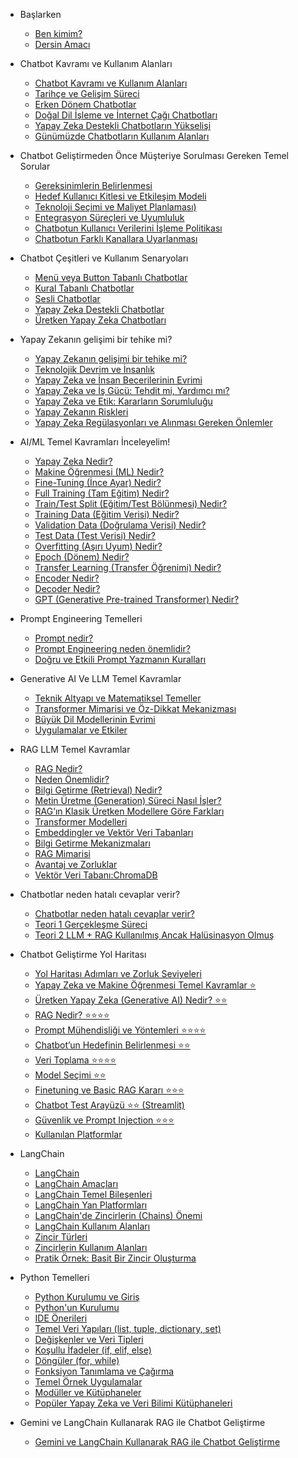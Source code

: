 * Başlarken
    * [Ben kimim?](lessons/01_baslarken.md#ben-kimim)
    * [Dersin Amacı](lessons/01_baslarken.md#dersin-amacı)
* Chatbot Kavramı ve Kullanım Alanları
    * [Chatbot Kavramı ve Kullanım Alanları](lessons/02_chatbot_kavrami.md#chatbot-nedir)
    * [Tarihçe ve Gelişim Süreci](lessons/02_chatbot_kavrami.md#tarihçe-ve-gelişim-süreci)
    * [Erken Dönem Chatbotlar](lessons/02_chatbot_kavrami.md#erken-dönem-chatbotlar)
    * [Doğal Dil İşleme ve İnternet Çağı Chatbotları](lessons/02_chatbot_kavrami.md#doğal-dil-i̇şleme-ve-i̇nternet-çağı-chatbotları)
    * [Yapay Zeka Destekli Chatbotların Yükselişi](lessons/02_chatbot_kavrami.md#yapay-zeka-destekli-chatbotların-yükselişi)
    * [Günümüzde Chatbotların Kullanım Alanları](lessons/02_chatbot_kavrami.md#günümüzde-chatbotların-kullanım-alanları)
* Chatbot Geliştirmeden Önce Müşteriye Sorulması Gereken Temel Sorular
    * [Gereksinimlerin Belirlenmesi](lessons/03_chatbot_gelistirmeden_once.md#chatbot-geliştirmeden-önce-müşteriye-sorulması-gereken-temel-sorular)
    * [Hedef Kullanıcı Kitlesi ve Etkileşim Modeli](lessons/03_chatbot_gelistirmeden_once.md#hedef-kullanıcı-kitlesi-ve-etkileşim-modeli)
    * [Teknoloji Seçimi ve Maliyet Planlaması)](lessons/03_chatbot_gelistirmeden_once.md#teknoloji-seçimi-ve-maliyet-planlaması)
    * [Entegrasyon Süreçleri ve Uyumluluk](lessons/03_chatbot_gelistirmeden_once.md#entegrasyon-süreçleri-ve-uyumluluk)
    * [Chatbotun Kullanıcı Verilerini İşleme Politikası](lessons/03_chatbot_gelistirmeden_once.md#chatbotun-kullanıcı-verilerini-İşleme-politikası)
    * [Chatbotun Farklı Kanallara Uyarlanması](lessons/03_chatbot_gelistirmeden_once.md#chatbotun-farklı-kanallara-uyarlanması)
* Chatbot Çeşitleri ve Kullanım Senaryoları
    * [Menü veya Button Tabanlı Chatbotlar](lessons/04_chatbotcesitlerikarsilastirma.md#menü-veya-button-tabanlı-chatbotlar)
    * [Kural Tabanlı Chatbotlar](lessons/04_chatbotcesitlerikarsilastirma.md#kural-tabanlı-chatbotlar)
    * [Sesli Chatbotlar](lessons/04_chatbotcesitlerikarsilastirma.md#sesli-chatbotlar)
    * [Yapay Zeka Destekli Chatbotlar](lessons/04_chatbotcesitlerikarsilastirma.md#yapay-zeka-destekli-chatbotlar)
    * [Üretken Yapay Zeka Chatbotları](lessons/04_chatbotcesitlerikarsilastirma.md#Üretken-yapay-zeka-chatbotları)
* Yapay Zekanın gelişimi bir tehike mi?
    * [Yapay Zekanın gelişimi bir tehike mi?](lessons/05_yapay_zekanin_gelisimi_tehlikemi.md#yapay-zekanın-gelişimi-bir-tehike-mi)
    * [Teknolojik Devrim ve İnsanlık](lessons/05_yapay_zekanin_gelisimi_tehlikemi.md#teknolojik-devrim-ve-i̇nsanlık)
    * [Yapay Zeka ve İnsan Becerilerinin Evrimi](lessons/05_yapay_zekanin_gelisimi_tehlikemi.md#yapay-zeka-ve-i̇nsan-becerilerinin-evrimi)
    * [Yapay Zeka ve İş Gücü: Tehdit mi, Yardımcı mı?](lessons/05_yapay_zekanin_gelisimi_tehlikemi.md#yapay-zeka-ve-i̇ş-gücü-tehdit-mi-yardımcı-mı)
    * [Yapay Zeka ve Etik: Kararların Sorumluluğu](lessons/05_yapay_zekanin_gelisimi_tehlikemi.md#yapay-zeka-ve-etik-kararların-sorumluluğu)
    * [Yapay Zekanın Riskleri](lessons/05_yapay_zekanin_gelisimi_tehlikemi.md#yapay-zekanın-riskleri)
    * [Yapay Zeka Regülasyonları ve Alınması Gereken Önlemler](lessons/05_yapay_zekanin_gelisimi_tehlikemi.md#yapay-zeka-regülasyonları-ve-alınması-gereken-önlemler)
* AI/ML Temel Kavramları İnceleyelim!
    * [Yapay Zeka Nedir?](lessons/06_ai_ml_temel_kavramlar.md#yapay-zeka-nedir)
    * [Makine Öğrenmesi (ML) Nedir?](lessons/06_ai_ml_temel_kavramlar.md#makine-öğrenmesi-ml-nedir)
    * [Fine-Tuning (İnce Ayar) Nedir?](lessons/06_ai_ml_temel_kavramlar.md#fine-tuning-i̇nce-ayar-nedir)
    * [Full Training (Tam Eğitim) Nedir?](lessons/06_ai_ml_temel_kavramlar.md#full-training-tam-eğitim-nedir)
    * [Train/Test Split (Eğitim/Test Bölünmesi) Nedir?](lessons/06_ai_ml_temel_kavramlar.md#traintest-split-eğitimtest-bölünmesi-nedir)
    * [Training Data (Eğitim Verisi) Nedir?](lessons/06_ai_ml_temel_kavramlar.md#training-data-eğitim-verisi-nedir)
    * [Validation Data (Doğrulama Verisi) Nedir?](lessons/06_ai_ml_temel_kavramlar.md#validation-data-doğrulama-verisi-nedir)
    * [Test Data (Test Verisi) Nedir?](lessons/06_ai_ml_temel_kavramlar.md#test-data-test-verisi-nedir)
    * [Overfitting (Aşırı Uyum) Nedir?](lessons/06_ai_ml_temel_kavramlar.md#overfitting-aşırı-uyum-nedir)
    * [Epoch (Dönem) Nedir?](lessons/06_ai_ml_temel_kavramlar.md#epoch-dönem-nedir)
    * [Transfer Learning (Transfer Öğrenimi) Nedir?](lessons/06_ai_ml_temel_kavramlar.md#transfer-learning-transfer-öğrenimi-nedir)
    * [Encoder Nedir?](lessons/06_ai_ml_temel_kavramlar.md#encoder-nedir)
    * [Decoder Nedir?](lessons/06_ai_ml_temel_kavramlar.md#decoder-nedir)
    * [GPT (Generative Pre-trained Transformer) Nedir?](lessons/06_ai_ml_temel_kavramlar.md#gpt-generative-pre-trained-transformer-nedir)
* Prompt Engineering Temelleri
   * [Prompt nedir?](lessons/07_prompt_engineering_temel_kavramlar.md#prompt-nedir)
   * [Prompt Engineering neden önemlidir?](lessons/07_prompt_engineering_temel_kavramlar.md#prompt-engineering-neden-önemlidir)
   * [Doğru ve Etkili Prompt Yazmanın Kuralları](lessons/07_prompt_engineering_temel_kavramlar.md#doğru-ve-etkili-prompt-yazmanın-kuralları)
*  Generative AI Ve LLM Temel Kavramlar
   *  [Teknik Altyapı ve Matematiksel Temeller](lessons/08_gen_ai_llm_temel_kavramlar.md#teknik-altyapı-ve-matematiksel-temeller)
   *  [Transformer Mimarisi ve Öz-Dikkat Mekanizması](lessons/08_gen_ai_llm_temel_kavramlar.md#transformer-mimarisi-ve-öz-dikkat-mekanizması)
   *  [Büyük Dil Modellerinin Evrimi](lessons/08_gen_ai_llm_temel_kavramlar.md#büyük-dil-modellerinin-evrimi)
   *  [Uygulamalar ve Etkiler](lessons/08_gen_ai_llm_temel_kavramlar.md#uygulamalar-ve-etkiler)
*  RAG LLM Temel Kavramlar
   *  [RAG Nedir?](lessons/09_rag_temelkavramlar.md#rag-nedir)
   *  [Neden Önemlidir?](lessons/09_rag_temelkavramlar.md#neden-önemlidir)
   *  [Bilgi Getirme (Retrieval) Nedir?](lessons/09_rag_temelkavramlar.md#bilgi-getirme-retrieval-nedir)
   *  [Metin Üretme (Generation) Süreci Nasıl İşler?](lessons/09_rag_temelkavramlar.md#metin-üretme-generation-süreci-nasıl-i̇şler)
   *  [RAG’ın Klasik Üretken Modellere Göre Farkları](lessons/09_rag_temelkavramlar.md#ragın-klasik-üretken-modellere-göre-farkları)
   *  [Transformer Modelleri](lessons/09_rag_temelkavramlar.md#transformer-modelleri)
   *  [Embeddingler ve Vektör Veri Tabanları](lessons/09_rag_temelkavramlar.md#embeddingler-ve-vektör-veri-tabanları)
   *  [Bilgi Getirme Mekanizmaları](lessons/09_rag_temelkavramlar.md#bilgi-getirme-mekanizmaları)
   *  [RAG Mimarisi](lessons/09_rag_temelkavramlar.md#rag-mimarisi)
   *  [Avantaj ve Zorluklar](lessons/09_rag_temelkavramlar.md#avantaj-ve-zorluklar)
   *  [Vektör Veri Tabanı:ChromaDB](lessons/09_rag_temelkavramlar.md#vektör-veri-tabanı-chromadb)
*  Chatbotlar neden hatalı cevaplar verir?
   *  [Chatbotlar neden hatalı cevaplar verir?](lessons/10_bot_neden_hatali_cevap_verir.md#chatbotlar-neden-hatalı-cevaplar-verir)
   *  [Teori 1 Gerçekleşme Süreci](lessons/10_bot_neden_hatali_cevap_verir.md#teori-1-klasik-makine-öğrenmesi-ml-ile-geliştirilmiş-bot)
   *  [Teori 2 LLM + RAG Kullanılmış Ancak Halüsinasyon Olmuş](lessons/10_bot_neden_hatali_cevap_verir.md#teori-2-llm--rag-kullanılmış-ancak-halüsinasyon-olmuş)
*  Chatbot Geliştirme Yol Haritası
   *  [Yol Haritası Adımları ve Zorluk Seviyeleri](lessons/11_chatbot_gelistirme_yol_harita.md#yol-haritası-adımları-ve-zorluk-seviyeleri)
   *  [Yapay Zeka ve Makine Öğrenmesi Temel Kavramlar ⭐](lessons/11_chatbot_gelistirme_yol_harita.md#yapay-zeka-ve-makine-öğrenmesi-temel-kavramlar-)
   *  [Üretken Yapay Zeka (Generative AI) Nedir? ⭐⭐](lessons/11_chatbot_gelistirme_yol_harita.md#üretken-yapay-zeka-generative-ai-nedir-)
   *  [RAG Nedir? ⭐⭐⭐⭐](lessons/11_chatbot_gelistirme_yol_harita.md#rag-nedir-)
   *  [Prompt Mühendisliği ve Yöntemleri ⭐⭐⭐⭐](lessons/11_chatbot_gelistirme_yol_harita.md#prompt-mühendisliği-ve-yöntemleri-)
   *  [Chatbot’un Hedefinin Belirlenmesi ⭐⭐](lessons/11_chatbot_gelistirme_yol_harita.md#chatbotun-hedefinin-belirlenmesi-)
   *  [Veri Toplama ⭐⭐⭐⭐](lessons/11_chatbot_gelistirme_yol_harita.md#veri-toplama-)
   *  [Model Seçimi ⭐⭐](lessons/11_chatbot_gelistirme_yol_harita.md#model-seçimi-)
   *  [Finetuning ve Basic RAG Kararı ⭐⭐⭐](lessons/11_chatbot_gelistirme_yol_harita.md#finetuning-ve-basic-rag-kararı-)
   *  [Chatbot Test Arayüzü ⭐⭐ (Streamlit)](lessons/11_chatbot_gelistirme_yol_harita.md#chatbot-test-arayüzü--streamlit)
   *  [Güvenlik ve Prompt Injection ⭐⭐⭐](lessons/11_chatbot_gelistirme_yol_harita.md#güvenlik-ve-prompt-injection-)
   *  [Kullanılan Platformlar](lessons/11_chatbot_gelistirme_yol_harita.md#kullanılan-platformlar)
*  LangChain
   *  [LangChain](lessons/12_langchain_ekosistem.md#langchain)
   *  [LangChain Amaçları](lessons/12_langchain_ekosistem.md#langchain-amaçları)
   *  [LangChain Temel Bileşenleri](lessons/12_langchain_ekosistem.md#langchain-temel-bileşenleri)
   *  [LangChain Yan Platformları](lessons/12_langchain_ekosistem.md#langchain-yan-platformları)
   *  [LangChain'de Zincirlerin (Chains) Önemi](lessons/12_langchain_ekosistem.md#langchainde-zincirlerin-chains-önemi)
   *  [LangChain Kullanım Alanları](lessons/12_langchain_ekosistem.md#langchain-kullanım-alanları)
   *  [Zincir Türleri](lessons/12_langchain_ekosistem.md#zincir-türleri)
   *  [Zincirlerin Kullanım Alanları](lessons/12_langchain_ekosistem.md#zincirlerin-kullanım-alanları)
   *  [Pratik Örnek: Basit Bir Zincir Oluşturma](lessons/12_langchain_ekosistem.md#pratik-örnek-basit-bir-zincir-oluşturma)

*  Python Temelleri
   *  [Python Kurulumu ve Giriş](lessons/13_python_temelleri.md#python-kurulumu-ve-giriş)
   *  [Python'un Kurulumu](lessons/13_python_temelleri.md#python-kurulumu-ve-giriş)
   *  [IDE Önerileri](lessons/13_python_temelleri.md#ide-önerileri)
   *  [Temel Veri Yapıları (list, tuple, dictionary, set)](lessons/13_python_temelleri.md#temel-veri-yapıları-list-tuple-dictionary-set)
   *  [Değişkenler ve Veri Tipleri](lessons/13_python_temelleri.md#değişkenler-ve-veri-tipleri)
   *  [Koşullu İfadeler (if, elif, else)](lessons/13_python_temelleri.md#koşullu-i̇fadeler-if-elif-else)
   *  [Döngüler (for, while)](lessons/13_python_temelleri.md#döngüler-for-while)
   *  [Fonksiyon Tanımlama ve Çağırma](lessons/13_python_temelleri.md#fonksiyon-tanımlama-ve-çağırma)
   *  [Temel Örnek Uygulamalar](lessons/13_python_temelleri.md#temel-örnek-uygulamalar)
   *  [Modüller ve Kütüphaneler](lessons/13_python_temelleri.md#modüller-ve-kütüphaneler)
   *  [Popüler Yapay Zeka ve Veri Bilimi Kütüphaneleri](lessons/13_python_temelleri.md#popüler-yapay-zeka-ve-veri-bilimi-kütüphaneleri)
   
*  Gemini ve LangChain Kullanarak RAG ile Chatbot Geliştirme
   *  [Gemini ve LangChain Kullanarak RAG ile Chatbot Geliştirme](lessons/14_gemini_langchain_rag.md#gemini-ve-langchain-kullanarak-rag-ile-chatbot-geliştirme)

